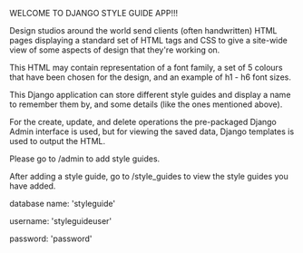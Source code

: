 WELCOME TO DJANGO STYLE GUIDE APP!!!

Design studios around the world send clients (often handwritten) HTML pages displaying a standard set of HTML tags and CSS to give a site-wide view of some aspects of design that they're working on.

This HTML may contain representation of a font family, a set of 5 colours that have been chosen for the design, and an example of h1 - h6 font sizes.

This Django application can store different style guides and display a name to remember them by, and some details (like the ones mentioned above).

For the create, update, and delete operations the pre-packaged Django Admin interface is used, but for
viewing the saved data, Django templates is used to output the HTML.

Please go to /admin to add style guides.

After adding a style guide, go to /style_guides to view the style guides you have added.


database name: 'styleguide'

username: 'styleguideuser'

password: 'password'
